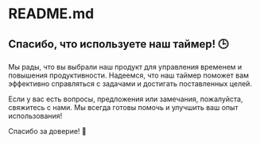 # README.md

## Спасибо, что используете наш таймер! 🕒

Мы рады, что вы выбрали наш продукт для управления временем и повышения продуктивности. Надеемся, что наш таймер поможет вам эффективно справляться с задачами и достигать поставленных целей.

Если у вас есть вопросы, предложения или замечания, пожалуйста, свяжитесь с нами. Мы всегда готовы помочь и улучшить ваш опыт использования!

Спасибо за доверие! 🚀
